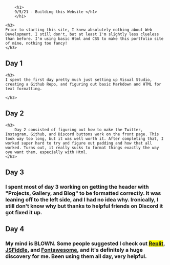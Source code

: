 
        <h1> 
        9/5/21 - Building this Website </h1> 
        </h1>
        
    <h3>
    Prior to starting this site, I knew absolutely nothing about Web Development. I still don't, but at least I'm slightly less clueless than before. I'm using basic Html and CSS to make this portfolio site of mine, nothing too fancy! 
    </h3>

<h2>
Day 1
</h2>

    <h3>
    I spent the first day pretty much just setting up Visual Studio, creating a Github Repo, and figuring out basic Markdown and HTML for text formatting. 

    </h3>
<h2>
    Day 2
</h2>

    <h3>
        Day 2 consisted of figuring out how to make the Twitter, Instagram, Github, and Discord buttons work on the front page. This took way too long, but it was well worth it. After completing that, I worked super hard to try and figure out padding and how that all worked. Turns out, it really sucks to format things exactly the way oyu want them, especially with Html. 
    </h3>
<h2>
    Day 3
</h2>
    <h3>
        I spent most of day 3 working on getting the header with "Projects, Gallery, and Blog" to be formatted correctly. It was leaning off to the left side, and I had no idea why. Ironically, I still don't know why but thanks to helpful friends on Discord it got fixed it up. 
    </h3>
<h2>
    Day 4
</h2>
    <h3>
        My mind is BLOWN. Some people suggested I check out <mark><a href="https://replit.com">Replit</a></mark>, <a href="https://jsfiddle.net">JSFiddle</a>, and <a href="https://fontawesome.com">Fontawesome</a>, and it's definitely a huge discovery for me. Been using them all day, very helpful. 
    </h3>
    </body>
</html>

